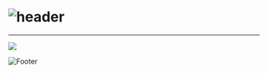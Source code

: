 ![header](https://capsule-render.vercel.app/api?type=waving&color=timeauto&height=200&section=header&fontSize=80&section=header)
===============

----------------
<img src="https://img.shields.io/badge/ECOPS-B897FF?style=flat-square&logo=ECOPS&logoColor=black"/>


![Footer](https://capsule-render.vercel.app/api?type=waving&color=timeauto&height=150&section=footer)
